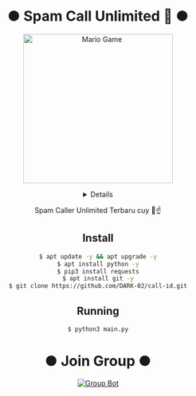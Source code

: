 <div align="center">

# ● Spam Call Unlimited 👻 ●
</div>
<div align="center">
<img src="https://github.com/TheDudeThatCode/TheDudeThatCode/blob/master/Assets/Developer.gif" alt="Mario Game" width="300" />
<div align="center">
<p align="center">
</p>
<p align="center">
</p>
<p align="center">
</p>
</div>

 <details>
 
</details>
 
Spam Caller Unlimited Terbaru cuy 🗿☝️

## Install

```bash
$ apt update -y && apt upgrade -y
$ apt install python -y
$ pip3 install requests
$ apt install git -y
$ git clone https://github.com/DARK-02/call-id.git
```
## Running

```bash
$ python3 main.py
```
<div align="center">

# ● Join Group ●
[![Group Bot](https://img.shields.io/badge/WhatsApp%20Group-25D366?style=for-the-badge&logo=whatsapp&logoColor=white)](https://chat.whatsapp.com/GfDPRMb91AD8UXpD2jbJVD)

</div>
